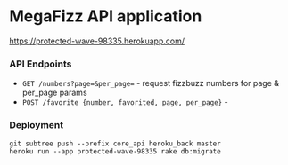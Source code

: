 # MegaFizz API application

https://protected-wave-98335.herokuapp.com/

### API Endpoints

- `GET /numbers?page=&per_page=` - request fizzbuzz numbers for page & per_page params
- `POST /favorite {number, favorited, page, per_page}` - 

### Deployment

````
git subtree push --prefix core_api heroku_back master
heroku run --app protected-wave-98335 rake db:migrate
````
